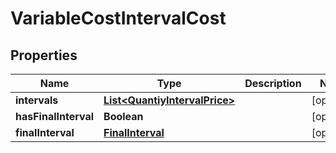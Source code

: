 
# VariableCostIntervalCost

## Properties
Name | Type | Description | Notes
------------ | ------------- | ------------- | -------------
**intervals** | [**List&lt;QuantiyIntervalPrice&gt;**](QuantiyIntervalPrice.md) |  |  [optional]
**hasFinalInterval** | **Boolean** |  |  [optional]
**finalInterval** | [**FinalInterval**](FinalInterval.md) |  |  [optional]



